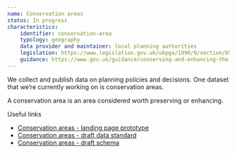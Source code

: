 ```yaml
---
name: Conservation areas
status: In progress
characteristics:
    identifier: conservation-area
    typology: geography
    data provider and maintainer: local planning authorities
    legislation: https://www.legislation.gov.uk/ukpga/1990/9/section/69
    guidance: https://www.gov.uk/guidance/conserving-and-enhancing-the-historic-environment
---
```

We collect and publish data on planning policies and decisions. One dataset that we’re currently working on is conservation areas.

A conservation area is an area considered worth preserving or enhancing.

Useful links

* [Conservation areas -  landing page prototype](#)
* [Conservation areas - draft data standard](#)
* [Conservation areas -  draft schema](#)
